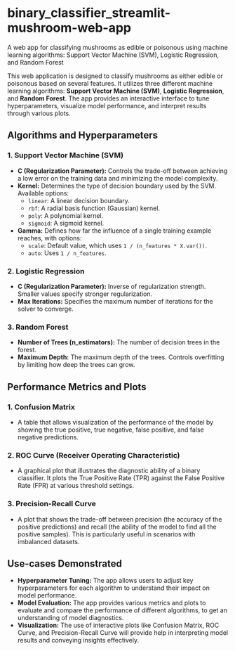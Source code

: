 # binary_classifier_streamlit-mushroom-web-app
A web app for classifying mushrooms as edible or poisonous using machine learning algorithms: Support Vector Machine (SVM), Logistic Regression, and Random Forest


This web application is designed to classify mushrooms as either edible or poisonous based on several features. It utilizes three different machine learning algorithms: **Support Vector Machine (SVM)**, **Logistic Regression**, and **Random Forest**. The app provides an interactive interface to tune hyperparameters, visualize model performance, and interpret results through various plots.

## Algorithms and Hyperparameters

### 1. **Support Vector Machine (SVM)**
   - **C (Regularization Parameter):** Controls the trade-off between achieving a low error on the training data and minimizing the model complexity.
   - **Kernel:** Determines the type of decision boundary used by the SVM. Available options:
     - `linear`: A linear decision boundary.
     - `rbf`: A radial basis function (Gaussian) kernel.
     - `poly`: A polynomial kernel.
     - `sigmoid`: A sigmoid kernel.
   - **Gamma:** Defines how far the influence of a single training example reaches, with options:
     - `scale`: Default value, which uses `1 / (n_features * X.var())`.
     - `auto`: Uses `1 / n_features`.

### 2. **Logistic Regression**
   - **C (Regularization Parameter):** Inverse of regularization strength. Smaller values specify stronger regularization.
   - **Max Iterations:** Specifies the maximum number of iterations for the solver to converge.

### 3. **Random Forest**
   - **Number of Trees (n_estimators):** The number of decision trees in the forest.
   - **Maximum Depth:** The maximum depth of the trees. Controls overfitting by limiting how deep the trees can grow.

## Performance Metrics and Plots

### 1. **Confusion Matrix**
   - A table that allows visualization of the performance of the model by showing the true positive, true negative, false positive, and false negative predictions.

### 2. **ROC Curve (Receiver Operating Characteristic)**
   - A graphical plot that illustrates the diagnostic ability of a binary classifier. It plots the True Positive Rate (TPR) against the False Positive Rate (FPR) at various threshold settings.

### 3. **Precision-Recall Curve**
   - A plot that shows the trade-off between precision (the accuracy of the positive predictions) and recall (the ability of the model to find all the positive samples). This is particularly useful in scenarios with imbalanced datasets.

## Use-cases Demonstrated
- **Hyperparameter Tuning:** The app allows users to adjust key hyperparameters for each algorithm to understand their impact on model performance.
- **Model Evaluation:** The app provides various metrics and plots to evaluate and compare the performance of different algorithms, to get an understanding of model diagnostics.
- **Visualization:** The use of interactive plots like Confusion Matrix, ROC Curve, and Precision-Recall Curve will provide help in interpreting model results and conveying insights effectively.

